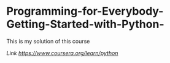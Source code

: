 # Programming-for-Everybody-Getting-Started-with-Python-

This is my solution of this course

*Link
https://www.coursera.org/learn/python*
